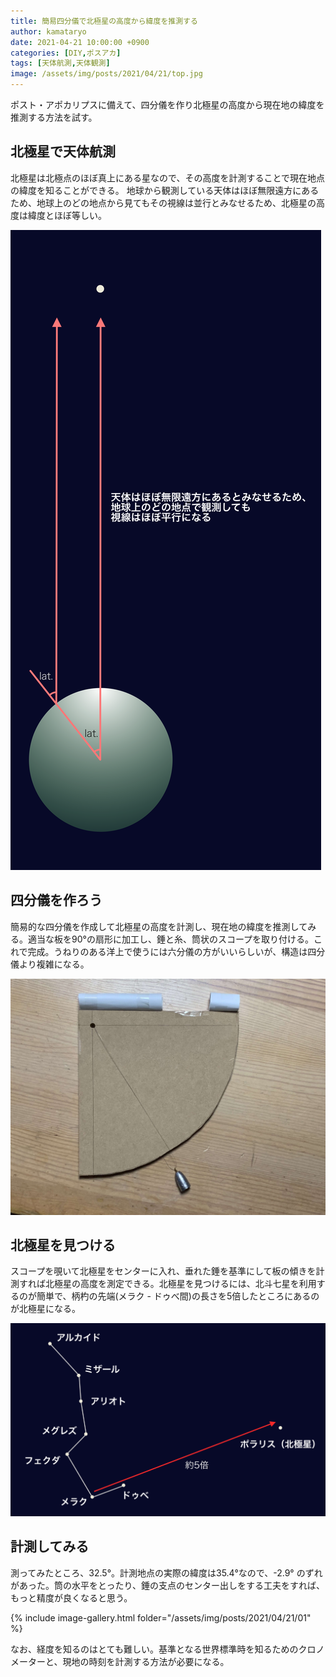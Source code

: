```yaml
---
title: 簡易四分儀で北極星の高度から緯度を推測する
author: kamataryo
date: 2021-04-21 10:00:00 +0900
categories: [DIY,ポスアカ]
tags: [天体航測,天体観測]
image: /assets/img/posts/2021/04/21/top.jpg
---
```


ポスト・アポカリプスに備えて、四分儀を作り北極星の高度から現在地の緯度を推測する方法を試す。

## 北極星で天体航測

北極星は北極点のほぼ真上にある星なので、その高度を計測することで現在地点の緯度を知ることができる。
地球から観測している天体はほぼ無限遠方にあるため、地球上のどの地点から見てもその視線は並行とみなせるため、北極星の高度は緯度とほぼ等しい。

![北斗七星から北極星を見つける方法](/assets/img/posts/2021/04/21/why-altitude.png)

## 四分儀を作ろう

簡易的な四分儀を作成して北極星の高度を計測し、現在地の緯度を推測してみる。適当な板を90°の扇形に加工し、錘と糸、筒状のスコープを取り付ける。これで完成。うねりのある洋上で使うには六分儀の方がいいらしいが、構造は四分儀より複雑になる。 

![簡易四分儀](/assets/img/posts/2021/04/21/top.jpg)

## 北極星を見つける

スコープを覗いて北極星をセンターに入れ、垂れた錘を基準にして板の傾きを計測すれば北極星の高度を測定できる。北極星を見つけるには、北斗七星を利用するのが簡単で、柄杓の先端(メラク - ドゥべ間)の長さを5倍したところにあるのが北極星になる。

![北斗七星から北極星を見つける方法](/assets/img/posts/2021/04/21/how-to-find-polaris.png)

## 計測してみる

測ってみたところ、32.5°。計測地点の実際の緯度は35.4°なので、-2.9° のずれがあった。筒の水平をとったり、錘の支点のセンター出しをする工夫をすれば、もっと精度が良くなると思う。

{% include image-gallery.html folder="/assets/img/posts/2021/04/21/01" %}
 
なお、経度を知るのはとても難しい。基準となる世界標準時を知るためのクロノメーターと、現地の時刻を計測する方法が必要になる。